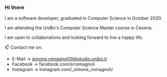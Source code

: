 ### Hi there
I am a software developer, graduated in Computer Science in October 2020.

I am attending the UniBo's Computer Science Master course in Cesena.

I am open to collaborations and looking forward to live a happy life.





📫 Contact me on:
- E-Mail -> simone.romagnoli10@studio.unibo.it
- Facebook -> facebook.com/srromagnoli
- Instagram -> instagram.com/_simone_romagnoli/

<!--
**SimoneRomagnoli/SimoneRomagnoli** is a ✨ _special_ ✨ repository because its `README.md` (this file) appears on your GitHub profile.

Here are some ideas to get you started:

- 🔭 I’m currently working on ...
- 🌱 I’m currently learning ...
- 👯 I’m looking to collaborate on ...
- 🤔 I’m looking for help with ...
- 💬 Ask me about ...
- 📫 How to reach me: ...
- 😄 Pronouns: ...
- ⚡ Fun fact: ...
-->
